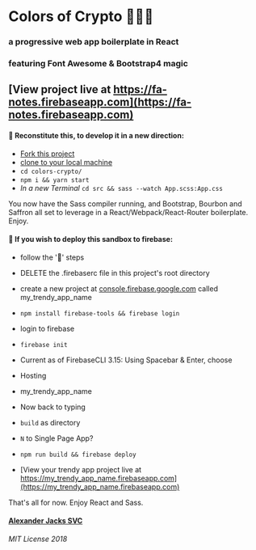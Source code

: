 # Colors of Crypto :flower_playing_cards::money_with_wings::sparkles:
### a progressive web app boilerplate in React
### featuring **Font Awesome** & **Bootstrap4** magic

## [View project live at https://fa-notes.firebaseapp.com](https://fa-notes.firebaseapp.com)

#### :construction: Reconstitute this, to develop it in a new direction:
- [Fork this project](https://help.github.com/articles/fork-a-repo/)
- [clone to your local machine](https://help.github.com/articles/cloning-a-repository/)
- ```cd colors-crypto/```
- ```npm i && yarn start```
 - _In a new Terminal_
 ```cd src && sass --watch App.scss:App.css```

You now have the Sass compiler running, and Bootstrap, Bourbon and Saffron all set to leverage in a React/Webpack/React-Router boilerplate. Enjoy.

#### :rocket: If you wish to deploy this sandbox to firebase:
- follow the ':construction:' steps

- DELETE the .firebaserc file in this project's root directory

- create a new project at [console.firebase.google.com](firebase) called my_trendy_app_name
- ```npm install firebase-tools && firebase login```
- login to firebase
- ```firebase init```
- Current as of FirebaseCLI 3.15: Using Spacebar & Enter, choose
 - Hosting
 - my_trendy_app_name
- Now back to typing
 - ```build``` as directory
 - ```N``` to Single Page App?

- ```npm run build && firebase deploy```
- [View your trendy app project live at https://my_trendy_app_name.firebaseapp.com](https://my_trendy_app_name.firebaseapp.com)

That's all for now. Enjoy React and Sass.

#### [Alexander Jacks SVC](http://alexanderjacks.biz)

_MIT License 2018_
